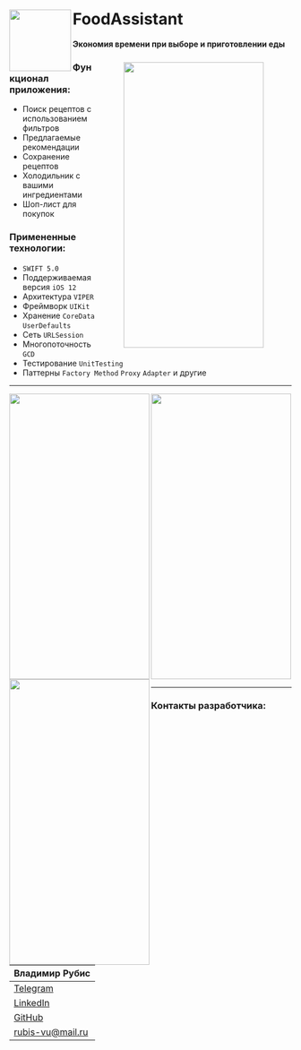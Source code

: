  <div>
 <img src="https://user-images.githubusercontent.com/84345727/211861764-b8a8aa4d-af69-4e16-b10e-b84d02f3bba7.jpg" width="110px" height="110px" align="left" /img>

 # FoodAssistant  
 
 </div>
 
 **Экономия времени при выборе и приготовлении еды**

 <p></p>
   <img src ="https://user-images.githubusercontent.com/84345727/211885220-5ce053de-cf69-43ac-bff7-09e887bfe8a6.gif" align="right" width="250px".   height="510px" hspace="50px" vspace="10px"/>
  
  ### Функционал приложения: 
  + Поиск рецептов с использованием фильтров
  + Предлагаемые рекомендации
  + Сохранение рецептов 
  + Холодильник с вашими ингредиентами
  + Шоп-лист для покупок
  
  ### Примененные технологии:
  + `SWIFT 5.0`
  + Поддерживаемая версия `iOS 12`
  + Архитектура `VIPER`
  + Фреймворк `UIKit`  
  + Хранение `CoreData` `UserDefaults`
  + Сеть `URLSession`
  + Многопоточность `GCD`
  + Тестирование `UnitTesting`
  + Паттерны `Factory Method` `Proxy` `Adapter` и другие
  ____
 <img src="https://user-images.githubusercontent.com/84345727/211849052-e861f185-5d4f-4921-a342-330b2461f03e.png" align="left" width="250px" height="510px">
 <img src="https://user-images.githubusercontent.com/84345727/211849488-633f3ca8-7532-46bf-9ecf-992e87d55e50.png" align="left" width="250px" height="510px">
 <img src="https://user-images.githubusercontent.com/84345727/211852651-91d658b2-ec10-4ff9-9180-eecae8872f47.png" height="510px" width="250px">
 
 ____
  
  ### Контакты разработчика:

  | Владимир Рубис |
  | --- | 
  | [Telegram](t.me/Rubis_Vladimir)  | 
  | [LinkedIn](https://www.linkedin.com/in/vladimir-rubis/) | 
  | [GitHub](github.com/rubis-vladimir)| 
  | <a href="mailto:rubis-vu@mail.ru"> rubis-vu@mail.ru</a>| 
 </a>
